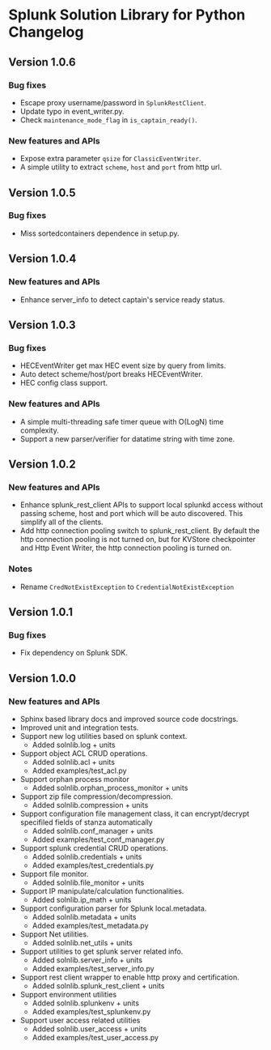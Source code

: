 # Splunk Solution Library for Python Changelog

## Version 1.0.6

### Bug fixes

* Escape proxy username/password in `SplunkRestClient`.
* Update typo in event_writer.py.
* Check `maintenance_mode_flag` in `is_captain_ready()`.

### New features and APIs

* Expose extra parameter `qsize` for `ClassicEventWriter`.
* A simple utility to extract `scheme`, `host` and `port` from http url.

## Version 1.0.5

### Bug fixes

* Miss sortedcontainers dependence in setup.py.

## Version 1.0.4

### New features and APIs

* Enhance server_info to detect captain's service ready status.

## Version 1.0.3

### Bug fixes

* HECEventWriter get max HEC event size by query from limits.
* Auto detect scheme/host/port breaks HECEventWriter.
* HEC config class support.

### New features and APIs

* A simple multi-threading safe timer queue with O(LogN) time complexity.
* Support a new parser/verifier for datatime string with time zone.

## Version 1.0.2

### New features and APIs

* Enhance splunk_rest_client APIs to support local splunkd access without passing
  scheme, host and port which will be auto discovered. This simplify all of the clients.
* Add http connection pooling switch to splunk_rest_client. By default the http connection pooling
  is not turned on, but for KVStore checkpointer and Http Event Writer, the http connection pooling
  is turned on.

### Notes

* Rename `CredNotExistException` to `CredentialNotExistException`

## Version 1.0.1

### Bug fixes

* Fix dependency on Splunk SDK.

## Version 1.0.0

### New features and APIs

* Sphinx based library docs and improved source code docstrings.
* Improved unit and integration tests.
* Support new log utilities based on splunk context.
	- Added solnlib.log + units
* Support object ACL CRUD operations.
    - Added solnlib.acl + units
    - Added examples/test_acl.py
* Support orphan process monitor
	- Added solnlib.orphan_process_monitor + units
* Support zip file compression/decompression.
	- Added solnlib.compression + units
* Support configuration file management class, it can encrypt/decrypt specifiled fields of
  stanza automatically
  - Added solnlib.conf_manager + units
  - Added examples/test_conf_manager.py
* Support splunk credential CRUD operations.
  - Added solnlib.credentials + units
  - Added examples/test_credentials.py
* Support file monitor.
  - Added solnlib.file_monitor + units
* Support IP manipulate/calculation functionalities.
  - Added solnlib.ip_math + units
* Support configuration parser for Splunk local.metadata.
  - Added solnlib.metadata + units
  - Added examples/test_metadata.py
* Support Net utilities.
  - Added solnlib.net_utils + units
* Support utilities to get splunk server related info.
  - Added solnlib.server_info + units
  - Added examples/test_server_info.py
* Support rest client wrapper to enable http proxy and certification.
  - Added solnlib.splunk_rest_client + units
* Support environment utilities
  - Added solnlib.splunkenv + units
  - Added examples/test_splunkenv.py
* Support user access related utilities
  - Added solnlib.user_access + units
  - Added examples/test_user_access.py
